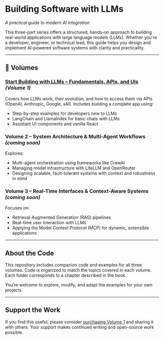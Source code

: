 # Building Software with LLMs

*A practical guide to modern AI integration*

This three-part series offers a structured, hands-on approach to building real-world applications with large language models (LLMs). Whether you're a developer, engineer, or technical lead, this guide helps you design and implement AI-powered software systems with clarity and practicality.

---

## 📘 Volumes

### [Start Building with LLMs – Fundamentals, APIs, and UIs](https://www.amazon.com/dp/B0F5WXXM59) _(Volume 1)_

Covers how LLMs work, their evolution, and how to access them via APIs (OpenAI, Anthropic, Google, xAI). Includes building a complete app using:

- Step-by-step examples for developers new to LLMs
- LangChain and LlamaIndex for basic chats with LLMs
- Assistant UI components and vanilla React


### Volume 2 – System Architecture & Multi-Agent Workflows _(coming soon)_

Explores:

- Multi-agent orchestration using frameworks like CrewAI
- Managing model infrastructure with LiteLLM and OpenRouter
- Designing scalable, fault-tolerant systems with context and robustness in mind

### Volume 3 – Real-Time Interfaces & Context-Aware Systems _(coming soon)_

Focuses on:

- Retrieval-Augmented Generation (RAG) pipelines
- Real-time user interaction with LLMs
- Applying the Model Context Protocol (MCP) for dynamic, extensible applications

---

## About the Code

This repository includes companion code and examples for all three volumes. Code is organized to match the topics covered in each volume. Each folder corresponds to a chapter described in the book.

You're welcome to explore, modify, and adapt the examples for your own projects.

---

## Support the Work

If you find this useful, please consider [purchasing Volume 1](https://www.amazon.com/dp/B0F5WXXM59) and sharing it with others. Your support makes continued writing and open-source work possible.

